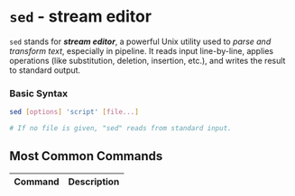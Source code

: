 # `sed` - stream editor

`sed` stands for ***stream editor***, a powerful Unix utility used to *parse and transform text*, especially in pipeline. It reads input line-by-line, applies operations (like substitution, deletion, insertion, etc.), and writes the result to standard output.

### Basic Syntax
```bash
sed [options] 'script' [file...]

# If no file is given, "sed" reads from standard input.
```

## Most Common Commands
|Command|Description|
|---|---|

